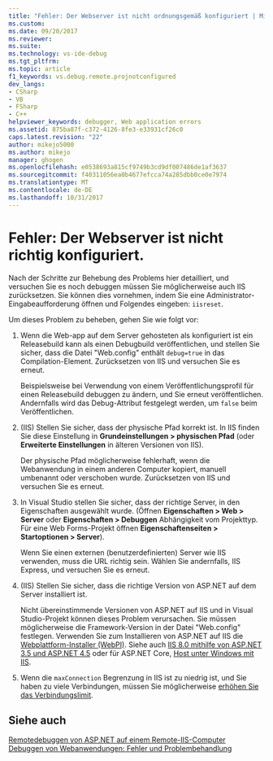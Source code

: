 ```yaml
---
title: "Fehler: Der Webserver ist nicht ordnungsgemäß konfiguriert | Microsoft Docs"
ms.custom: 
ms.date: 09/20/2017
ms.reviewer: 
ms.suite: 
ms.technology: vs-ide-debug
ms.tgt_pltfrm: 
ms.topic: article
f1_keywords: vs.debug.remote.projnotconfigured
dev_langs:
- CSharp
- VB
- FSharp
- C++
helpviewer_keywords: debugger, Web application errors
ms.assetid: 875ba87f-c372-4126-8fe3-e33931cf26c0
caps.latest.revision: "22"
author: mikejo5000
ms.author: mikejo
manager: ghogen
ms.openlocfilehash: e0538693a815cf9749b3cd9df007486de1af3637
ms.sourcegitcommit: f40311056ea0b4677efcca74a285dbb0ce0e7974
ms.translationtype: MT
ms.contentlocale: de-DE
ms.lasthandoff: 10/31/2017
---
```

# <a name="error-the-web-server-is-not-configured-correctly"></a>Fehler: Der Webserver ist nicht richtig konfiguriert.

Nach der Schritte zur Behebung des Problems hier detailliert, und versuchen Sie es noch debuggen müssen Sie möglicherweise auch IIS zurücksetzen. Sie können dies vornehmen, indem Sie eine Administrator-Eingabeaufforderung öffnen und Folgendes eingeben: `iisreset`.

Um dieses Problem zu beheben, gehen Sie wie folgt vor:

1. Wenn die Web-app auf dem Server gehosteten als konfiguriert ist ein Releasebuild kann als einen Debugbuild veröffentlichen, und stellen Sie sicher, dass die Datei "Web.config" enthält `debug=true` in das Compilation-Element. Zurücksetzen von IIS und versuchen Sie es erneut.

    Beispielsweise bei Verwendung von einem Veröffentlichungsprofil für einen Releasebuild debuggen zu ändern, und Sie erneut veröffentlichen. Andernfalls wird das Debug-Attribut festgelegt werden, um `false` beim Veröffentlichen.

2. (IIS) Stellen Sie sicher, dass der physische Pfad korrekt ist. In IIS finden Sie diese Einstellung in **Grundeinstellungen > physischen Pfad** (oder **Erweiterte Einstellungen** in älteren Versionen von IIS).

    Der physische Pfad möglicherweise fehlerhaft, wenn die Webanwendung in einem anderen Computer kopiert, manuell umbenannt oder verschoben wurde. Zurücksetzen von IIS und versuchen Sie es erneut.

3. In Visual Studio stellen Sie sicher, dass der richtige Server, in den Eigenschaften ausgewählt wurde. (Öffnen **Eigenschaften > Web > Server** oder **Eigenschaften > Debuggen** Abhängigkeit vom Projekttyp. Für eine Web Forms-Projekt öffnen **Eigenschaftenseiten > Startoptionen > Server**).

    Wenn Sie einen externen (benutzerdefinierten) Server wie IIS verwenden, muss die URL richtig sein. Wählen Sie andernfalls, IIS Express, und versuchen Sie es erneut.

4. (IIS) Stellen Sie sicher, dass die richtige Version von ASP.NET auf dem Server installiert ist.

    Nicht übereinstimmende Versionen von ASP.NET auf IIS und in Visual Studio-Projekt können dieses Problem verursachen. Sie müssen möglicherweise die Framework-Version in der Datei "Web.config" festlegen. Verwenden Sie zum Installieren von ASP.NET auf IIS die [Webplattform-Installer (WebPI)](https://www.microsoft.com/web/downloads/platform.aspx). Siehe auch [IIS 8.0 mithilfe von ASP.NET 3.5 und ASP.NET 4.5](https://docs.microsoft.com/en-us/iis/get-started/whats-new-in-iis-8/iis-80-using-aspnet-35-and-aspnet-45) oder für ASP.NET Core, [Host unter Windows mit IIS](https://docs.asp.net/en/latest/publishing/iis.html).
  
4. Wenn die `maxConnection` Begrenzung in IIS ist zu niedrig ist, und Sie haben zu viele Verbindungen, müssen Sie möglicherweise [erhöhen Sie das Verbindungslimit](https://docs.microsoft.com/en-us/iis/configuration/system.applicationhost/sites/sitedefaults/limits).
  
## <a name="see-also"></a>Siehe auch  
 [Remotedebuggen von ASP.NET auf einem Remote-IIS-Computer](../debugger/remote-debugging-aspnet-on-a-remote-iis-7-5-computer.md)   
 [Debuggen von Webanwendungen: Fehler und Problembehandlung](../debugger/debugging-web-applications-errors-and-troubleshooting.md)